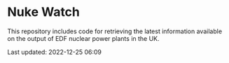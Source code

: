 # Nuke Watch

This repository includes code for retrieving the latest information available on the output of EDF nuclear power plants in the UK.

Last updated: 2022-12-25 06:09